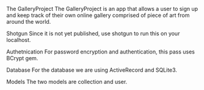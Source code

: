 The GalleryProject
The GalleryProject is an app that allows a user to sign up and keep track of their own online gallery comprised of piece of art from around the world. 

Shotgun
Since it is not yet published, use shotgun to run this on your localhost.

Authetnication
For password encryption and authentication, this pass uses BCrypt gem.

Database
For the database we are using ActiveRecord and SQLite3.

Models
The two models are collection and user. 

